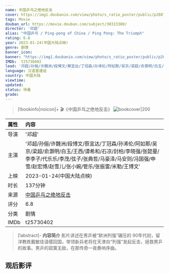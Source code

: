 ```yaml
---
name: 中国乒乓之绝地反击
cover: https://img1.doubanio.com/view/photo/s_ratio_poster/public/p2887401308.jpg
tags: Movie
douban_url: https://movie.douban.com/subject/30323380/
director: '邓超'
alias: "中国乒乓 / Ping-pong of China / Ping Pong: The Triumph"
rating: 6.8
year: 2023-01-24(中国大陆点映)
genre: 剧情
banner_icon: 
banner: "https://img1.doubanio.com/view/photo/s_ratio_poster/public/p2887401308.jpg"
IMDb:  t25730402
lead: '邓超/孙俪/许魏洲/段博文/蔡宜达/丁冠森/孙浠伦/阿如那/吴京/梁超/俞灏明/白玉/王西/谭希和/石凉/封柏/李晓强/张懿曼/李李子/代乐乐/李茂/弦子/张典哲/马豪泽/马安则/冯国强/申雪/赵宏博/赵雪儿/张小婉/管乐/张振雷/米勒/王博文' 
language: 汉语普通话 
country: 中国大陆 
viewtime:
updated: 
status: 待看
grade: 
---
```

> [!bookinfo|noicon]+ 🎬《中国乒乓之绝地反击》
> ![bookcover|200](https://img1.doubanio.com/view/photo/s_ratio_poster/public/p2887401308.jpg)
>
| 属性 | 内容                                       |
|:---- |:------------------------------------------ |
| 导演 | '邓超'                         |
| 主演 | '邓超/孙俪/许魏洲/段博文/蔡宜达/丁冠森/孙浠伦/阿如那/吴京/梁超/俞灏明/白玉/王西/谭希和/石凉/封柏/李晓强/张懿曼/李李子/代乐乐/李茂/弦子/张典哲/马豪泽/马安则/冯国强/申雪/赵宏博/赵雪儿/张小婉/管乐/张振雷/米勒/王博文'                             |
| 上映 | 2023-01-24(中国大陆点映)                             |
| 时长 | 137分钟                   |
| 来源 | [中国乒乓之绝地反击](https://movie.douban.com/subject/30323380/) |
| 评分 | 6.8                           |
| 分类 | 剧情                            |
| IMDb | t25730402                             | 

> [!abstract]- **内容简介**
>  影片讲述在男乒被“欧洲列强”碾压的 90年代初，留洋教练戴敏佳请缨回国，带领新兵老将在天津向“列强”发起反击，拯救男乒的故事。男乒的寂寞无敌，在那传奇一夜奏响序曲。
>  
## 观后影评
